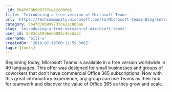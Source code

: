 ```yaml
---
_id: 5b4fd78b999737ce22c806a6
title: 'Introducing a free version of Microsoft Teams'
url: 'https://techcommunity.microsoft.com/t5/Microsoft-Teams-Blog/Introducing-a-free-version-of-Microsoft-Teams/ba-p/214592'
category: 5b4fd78b999737ce22c806a6
slug: 'introducing-a-free-version-of-microsoft-teams'
user_id: 5a83ce59d6eb0005c4ecda2c
username: 'bill-s'
createdOn: '2018-07-19T00:12:59.306Z'
tags: [tools]
---
```


Beginning today, Microsoft Teams is available in a free version worldwide in 40 languages. This offer was designed for small businesses and groups of coworkers that don’t have commercial Office 365 subscriptions. Now with this great introductory experience, any group can use Teams as their hub for teamwork and discover the value of Office 365 as they grow and scale. 


